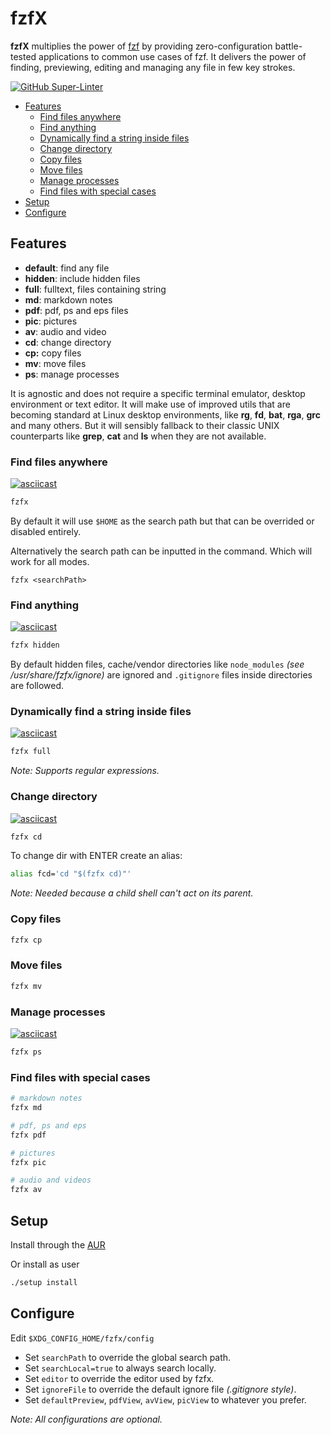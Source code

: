 # fzfX

**fzfX** multiplies the power of [fzf](https://github.com/junegunn/fzf) by providing zero-configuration battle-tested applications to common use cases of fzf. It delivers the power of finding, previewing, editing and managing any file in few key strokes. 

[![GitHub Super-Linter](https://github.com/lbcnz/fzfx/workflows/Lint%20Code%20Base/badge.svg)](https://github.com/marketplace/actions/super-linter)

<!-- TOC GFM -->

* [Features](#features)
  * [Find files anywhere](#find-files-anywhere)
  * [Find anything](#find-anything)
  * [Dynamically find a string inside files](#dynamically-find-a-string-inside-files)
  * [Change directory](#change-directory)
  * [Copy files](#copy-files)
  * [Move files](#move-files)
  * [Manage processes](#manage-processes)
  * [Find files with special cases](#find-files-with-special-cases)
* [Setup](#setup)
* [Configure](#configure)

<!-- /TOC -->

## Features
- **default**: find any file
- **hidden**: include hidden files
- **full**: fulltext, files containing string
- **md**: markdown notes
- **pdf**: pdf, ps and eps files
- **pic**: pictures
- **av**: audio and video
- **cd**: change directory
- **cp:** copy files
- **mv**: move files
- **ps**: manage processes

It is agnostic and does not require a specific terminal emulator, desktop environment or text editor. It will make use of improved utils that are becoming standard at Linux desktop environments, like **rg**, **fd**, **bat**, **rga**, **grc** and many others. But it will sensibly fallback to their classic UNIX counterparts like **grep**, **cat** and **ls** when they are not available.

### Find files anywhere
[![asciicast](https://asciinema.org/a/405579.svg)](https://asciinema.org/a/405579)

```sh
fzfx
```

By default it will use `$HOME` as the search path but that can be overrided or disabled entirely.

Alternatively the search path can be inputted in the command. Which will work for all modes.

```
fzfx <searchPath>
```

### Find anything
[![asciicast](https://asciinema.org/a/405581.svg)](https://asciinema.org/a/405581)

```sh
fzfx hidden
```

By default hidden files, cache/vendor directories like `node_modules` *(see /usr/share/fzfx/ignore)* are ignored and `.gitignore` files inside directories are followed.

### Dynamically find a string inside files
[![asciicast](https://asciinema.org/a/405583.svg)](https://asciinema.org/a/405583)

```sh
fzfx full
```

*Note: Supports regular expressions.*

### Change directory
[![asciicast](https://asciinema.org/a/405594.svg)](https://asciinema.org/a/405594)
```sh
fzfx cd
```

To change dir with ENTER create an alias:
```sh
alias fcd='cd "$(fzfx cd)"'
```
*Note: Needed because a child shell can't act on its parent.*


### Copy files
```sh
fzfx cp
```

### Move files
```sh
fzfx mv
```

### Manage processes 
[![asciicast](https://asciinema.org/a/405584.svg)](https://asciinema.org/a/405584)

```sh
fzfx ps
```

### Find files with special cases
```sh
# markdown notes
fzfx md

# pdf, ps and eps
fzfx pdf

# pictures
fzfx pic

# audio and videos
fzfx av
```

## Setup
Install through the [AUR](https://aur.archlinux.org/packages/fzfx-git)

Or install as user
```sh
./setup install
```
## Configure
Edit `$XDG_CONFIG_HOME/fzfx/config`

- Set `searchPath` to override the global search path.
- Set `searchLocal=true` to always search locally.
- Set `editor` to override the editor used by fzfx.
- Set `ignoreFile` to override the default ignore file *(.gitignore style)*.
- Set `defaultPreview`, `pdfView`, `avView`, `picView` to whatever you prefer.

*Note: All configurations are optional.*
